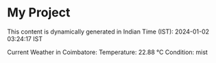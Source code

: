 # My Project

This content is dynamically generated in Indian Time (IST): 2024-01-02 03:24:17 IST


Current Weather in Coimbatore:
Temperature: 22.88 °C
Condition: mist
